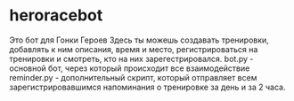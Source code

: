 # heroracebot
Это бот для Гонки Героев
Здесь ты можешь создавать тренировки, добавлять к ним описания, время и место, регистрироваться на тренировки и смотреть, кто на них зарегестрировался. 
bot.py - основной бот, через который происходит все взаимодействие
reminder.py - дополнительный скрипт, который отправляет всем зарегистрировавшимся напоминания о тренировке за день и за 2 часа.
